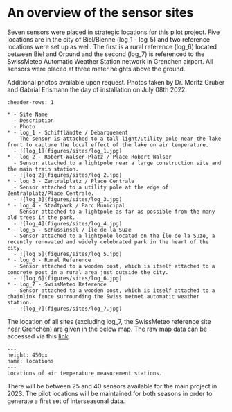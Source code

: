 # An overview of the sensor sites

Seven sensors were placed in strategic locations for this pilot project. Five locations are in the city of Biel/Bienne (log_1 - log_5) and two reference locations were set up as well. The first is a rural reference (log_6) located between Biel and Orpund and the second (log_7) is referenced to the SwissMeteo Automatic Weather Station network in Grenchen airport. All sensors were placed at three meter heights above the ground.

Additional photos available upon request. Photos taken by Dr. Moritz Gruber and Gabrial Erismann the day of installation on July 08th 2022.

```{list-table} sites
:header-rows: 1

* - Site Name
  - Description
  - Photo
* - log_1 - Schiffländte / Débarquement
  - The sensor is attached to a tall light/utility pole near the lake front to capture the local effect of the lake on air temperature.
  - ![log_1](figures/sites/log_1.jpg)
* - log_2 - Robert-Walser-Platz / Place Robert Walser
  - Sensor attached to a lightpole near a large construction site and the main train station.
  - ![log_2](figures/sites/log_2.jpg)
* - log_3 - Zentralplatz / Place Centrale
  - Sensor attached to a utility pole at the edge of Zentralplatz/Place Centrale.
  - ![log_3](figures/sites/log_3.jpg)
* - log_4 - Stadtpark / Parc Municipal
  - Sensor attached to a lightpole as far as possible from the many old trees in the park.
  - ![log_4](figures/sites/log_4.jpg)
* - log_5 - Schüssinsel / Île de la Suze
  - Sensor attached to a lightpole located on the Île de la Suze, a recently renovated and widely celebrated park in the heart of the city.
  - ![log_5](figures/sites/log_5.jpg)
* - log_6 - Rural Reference
  - Sensor attached to a wooden post, which is itself attached to a concrete post in a rural area just outside the city. 
  - ![log_6](figures/sites/log_6.jpg)
* - log_7 - SwissMeteo Reference
  - Sensor attached to a wooden post, which is itself attached to a chainlink fence surrounding the Swiss metnet automatic weather station.
  - ![log_7](figures/sites/log_7.jpg)
```

The location of all sites (excluding log_7, the SwissMeteo reference site near Grenchen) are given in the below map. The raw map data can be accessed via this [link](https://s.geo.admin.ch/99775f7323).

```{figure} figures/sites/sites.png
---
height: 450px
name: locations
---
Locations of air temperature measurement stations.
```

There will be between 25 and 40 sensors available for the main project in 2023. The pilot locations will be maintained for both seasons in order to generate a first set of interseasonal data.
